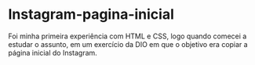 # Instagram-pagina-inicial

 Foi minha primeira experiência com HTML e CSS, logo quando comecei a estudar o assunto, em um exercício da DIO em que o objetivo era copiar a página inicial do Instagram.
